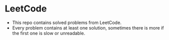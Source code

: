 # LeetCode

* This repo contains solved problems from LeetCode. 
* Every problem contains at least one solution, sometimes there is more if the first one is slow or unreadable.
